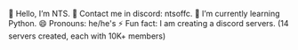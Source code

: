👋 Hello, I’m NTS.
👀 Contact me in discord: ntsoffc.
🌱 I’m currently learning Python.
😄 Pronouns: he/he's
⚡ Fun fact: I am creating a discord servers. (14 servers created, each with 10K+ members)
